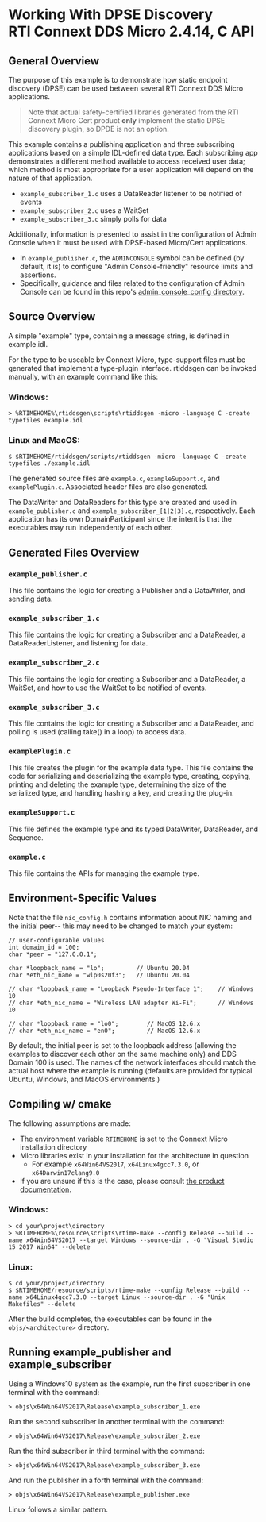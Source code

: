 # Working With DPSE Discovery  </br>RTI Connext DDS Micro 2.4.14, C API

## General Overview

The purpose of this example is to demonstrate how static endpoint discovery (DPSE) can be used between several RTI Connext DDS Micro applications.

> Note that actual safety-certified libraries generated from the RTI Connext Micro Cert product **only** implement the static DPSE discovery plugin, so DPDE is not an option. 

This example contains a publishing application and three subscribing applications based on a simple IDL-defined data type. Each subscribing app demonstrates a different method available to access received user data; which method is most appropriate for a user application will depend on the nature of that application.

* `example_subscriber_1.c` uses a DataReader listener to be notified of events
* `example_subscriber_2.c` uses a WaitSet
* `example_subscriber_3.c` simply polls for data

Additionally, information is presented to assist in the configuration of Admin Console when it must be used with DPSE-based Micro/Cert applications. 

* In `example_publisher.c`, the `ADMINCONSOLE` symbol can be defined (by default, it is) to configure "Admin Console-friendly" resource limits and assertions.
* Specifically, guidance and files related to the configuration of Admin Console can be found in this repo's [admin_console_config directory](./admin_console_config/).

## Source Overview

A simple "example" type, containing a message string, is defined in 
example.idl.

For the type to be useable by Connext Micro, type-support files must be 
generated that implement a type-plugin interface.  rtiddsgen can be invoked 
manually, with an example command like this:

### Windows:

    > %RTIMEHOME%\rtiddsgen\scripts\rtiddsgen -micro -language C -create typefiles example.idl

### Linux and MacOS:

    $ $RTIMEHOME/rtiddsgen/scripts/rtiddsgen -micro -language C -create typefiles ./example.idl

The generated source files are `example.c`, `exampleSupport.c`, and `examplePlugin.c`. Associated header files are also generated.
 
The DataWriter and DataReaders for this type are created and used in `example_publisher.c` and `example_subscriber_[1|2|3].c`, respectively. Each application has its own DomainParticipant since the intent is that the executables may run independently of each other.

## Generated Files Overview

### `example_publisher.c`
This file contains the logic for creating a Publisher and a DataWriter, and 
sending data.  

### `example_subscriber_1.c`
This file contains the logic for creating a Subscriber and a DataReader, a 
DataReaderListener, and listening for data.

### `example_subscriber_2.c`
This file contains the logic for creating a Subscriber and a DataReader, a 
WaitSet, and how to use the WaitSet to be notified of events.

### `example_subscriber_3.c`
This file contains the logic for creating a Subscriber and a DataReader, and  
polling is used (calling take() in a loop) to access data.

### `examplePlugin.c`
This file creates the plugin for the example data type.  This file contains 
the code for serializing and deserializing the example type, creating, 
copying, printing and deleting the example type, determining the size of the 
serialized type, and handling hashing a key, and creating the plug-in.

### `exampleSupport.c`
This file defines the example type and its typed DataWriter, DataReader, and 
Sequence.

### `example.c`
This file contains the APIs for managing the example type. 

## Environment-Specific Values

Note that the file `nic_config.h` contains information about NIC naming and the initial peer-- this may need to be changed to match your system:

    // user-configurable values
    int domain_id = 100;
    char *peer = "127.0.0.1";

    char *loopback_name = "lo";         // Ubuntu 20.04
    char *eth_nic_name = "wlp0s20f3";   // Ubuntu 20.04    

    // char *loopback_name = "Loopback Pseudo-Interface 1";    // Windows 10
    // char *eth_nic_name = "Wireless LAN adapter Wi-Fi";      // Windows 10

    // char *loopback_name = "lo0";        // MacOS 12.6.x
    // char *eth_nic_name = "en0";         // MacOS 12.6.x 

By default, the initial peer is set to the loopback address (allowing the examples to discover each other on the same machine only) and DDS Domain 100 is 
used. The names of the network interfaces should match the actual host where the example is running (defaults are provided for typical Ubuntu, Windows, and MacOS environments.)

## Compiling w/ cmake

The following assumptions are made:

* The environment variable `RTIMEHOME` is set to the Connext Micro installation directory 
* Micro libraries exist in your installation for the architecture in question
    * For example `x64Win64VS2017`, `x64Linux4gcc7.3.0`, or `x64Darwin17clang9.0` 
* If you are unsure if this is the case, please consult [the product documentation](https://community.rti.com/static/documentation/connext-micro/2.4.14/doc/html/usersmanual/index.html).


### Windows: 

    > cd your\project\directory 
    > %RTIMEHOME%\resource\scripts\rtime-make --config Release --build --name x64Win64VS2017 --target Windows --source-dir . -G "Visual Studio 15 2017 Win64" --delete

### Linux: 

    $ cd your/project/directory 
    $ $RTIMEHOME/resource/scripts/rtime-make --config Release --build --name x64Linux4gcc7.3.0 --target Linux --source-dir . -G "Unix Makefiles" --delete

After the build completes, the executables can be found in the `objs/<architecture>` directory.

## Running example_publisher and example_subscriber

Using a Windows10 system as the example, run the first subscriber in one terminal with the command:

    > objs\x64Win64VS2017\Release\example_subscriber_1.exe 
    
Run the second subscriber in another terminal with the command:

    > objs\x64Win64VS2017\Release\example_subscriber_2.exe 

Run the third subscriber in third terminal with the command:

    > objs\x64Win64VS2017\Release\example_subscriber_3.exe 

And run the publisher in a forth terminal with the command:

    > objs\x64Win64VS2017\Release\example_publisher.exe 

Linux follows a similar pattern.
